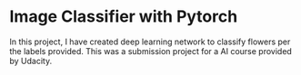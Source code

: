 # Image Classifier with Pytorch

In this project, I have created deep learning network to classify flowers per the labels provided. This was a submission project for a AI course provided by Udacity.
